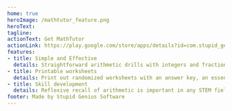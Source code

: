 ```yaml
---
home: true
heroImage: /mathtutor_feature.png
heroText: 
tagline: 
actionText: Get MathTutor
actionLink: https://play.google.com/store/apps/details?id=com.stupid_genius.mathtutor
features:
- title: Simple and Effective
  details: Straightforward arithmetic drills with integers and fractions (Coming Soon−decimals and exponents)
- title: Printable worksheets
  details: Print out randomized worksheets with an answer key, an essential tool for homeschooling
- title: Skill development
  details: Reflexive recall of arithmetic is important in any STEM field
footer: Made by Stupid Genius Software
---
```


